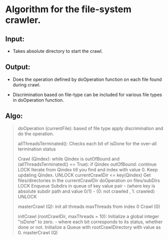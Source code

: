 # Algorithm for the file-system crawler.

## Input:
* Takes absolute directory to start the crawl.

## Output:
* Does the operation defined by doOperation function on each file found during
  crawl.

* Discrimination based on file-type  can be included for various file types in
  doOperation function.

## Algo:

> doOperation (currentFile):
>       based of file type apply discrimination and do the operation.
>
> allThreadsTerminated():
>       Checks each bit of isDone for the over-all termination status
>
> Crawl (Qindex):
>       while Qindex is outOfBound and (allThreadsTerminated() == True):
>               if Qindex outOfBound:
>                       continue
>               LOCK
>                       Iterate from Qindex till you find and index
>                         with value 0.
>                       Keep updating Qindex.
>               UNLOCK
>               currentCrawlDir <= key(Qindex)
>               Get files/directories in the currentCrawlDir
>               doOperation on files/subDirs
>               LOCK
>                       Enqueue Subdirs in queue of key value pair
>                        - (where key is absolute subdir path and value 0/1)
>                        - (0: not crawled , 1: crawled)
>               UNLOCK
>
> masterCrawl (Q):
>       init all threads maxThreads from index 0
>               Crawl (0)
>       
>
> initCrawl (rootCrawlDir, maxThreads = 10):
>       Initialize a global integer "isDone" to zero.
>        - where each bit corresponds to its status, whether done or not.
>       Initialize a Queue with rootCrawlDirectory with value as 0.
>       masterCrawl (Q)
